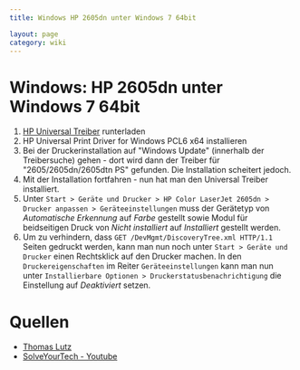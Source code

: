 ```yaml
---
title: Windows HP 2605dn unter Windows 7 64bit

layout: page
category: wiki
---
```


# Windows: HP 2605dn unter Windows 7 64bit

1. [HP Universal Treiber](http://h20000.www2.hp.com/bizsupport/TechSupport/SoftwareIndex.jsp?lang=en&cc=us&prodNameId=1140730&prodTypeId=18972&prodSeriesId=1140727&swLang=8&taskId=135&swEnvOID=4063) runterladen
2. HP Universal Print Driver for Windows PCL6 x64 installieren
3. Bei der Druckerinstallation auf "Windows Update" (innerhalb der Treibersuche) gehen - dort wird dann der Treiber für "2605/2605dn/2605dtn PS" gefunden. Die Installation scheitert jedoch.
4. Mit der Installation fortfahren - nun hat man den Universal Treiber installiert.
5. Unter `Start > Geräte und Drucker > HP Color LaserJet 2605dn > Drucker anpassen > Geräteeinstellungen` muss der Gerätetyp von _Automatische Erkennung_ auf _Farbe_ gestellt sowie Modul für beidseitigen Druck von _Nicht installiert_ auf _Installiert_ gestellt werden.
6. Um zu verhindern, dass `GET /DevMgmt/DiscoveryTree.xml HTTP/1.1` Seiten gedruckt werden, kann man nun noch unter `Start > Geräte und Drucker` einen Rechtsklick auf den Drucker machen. In den `Druckereigenschaften` im Reiter `Geräteeinstellungen` kann man nun unter `Installierbare Optionen > Druckerstatusbenachrichtigung` die Einstellung auf _Deaktiviert_ setzen.

# Quellen
- [Thomas Lutz](http://www.thomaslutz.de/2009/12/18/windows-7-64bit-hp-color-laserjet-2605dn/)
- [SolveYourTech - Youtube](http://www.youtube.com/watch?v=ibISyLRq3B8)

